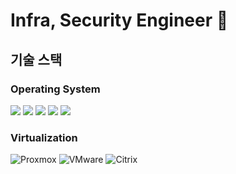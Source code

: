 # Infra, Security Engineer 👋

## 기술 스택 

### Operating System
<img src="https://img.shields.io/badge/Red%20Hat-EE0000?style=flat&logo=redhat&logoColor=white"/> <img src="https://img.shields.io/badge/Ubuntu-E95420?style=flat&logo=ubuntu&logoColor=white"/> <img src="https://img.shields.io/badge/Debian-A81D33?style=flat&logo=debian&logoColor=white"/> <img src="https://img.shields.io/badge/macOS-000000?style=flat&logo=apple&logoColor=white"/> <img src="https://img.shields.io/badge/Windows-0078D6?style=flat&logo=windows&logoColor=white"/>

### Virtualization
![Proxmox](https://a11ybadges.com/badge?logo=proxmox) ![VMware](https://a11ybadges.com/badge?logo=vmware) ![Citrix](https://a11ybadges.com/badge?logo=citrix)

